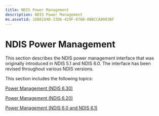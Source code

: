 ```yaml
---
title: NDIS Power Management
description: NDIS Power Management
ms.assetid: 1DB8104D-33D6-429F-87AB-0BBCCA8003BF
---
```


# NDIS Power Management


This section describes the NDIS power management interface that was originally introduced in NDIS 5.1 and NDIS 6.0. The interface has been revised throughout various NDIS versions.

This section includes the following topics:

[Power Management (NDIS 6.30)](power-management--ndis-6-30-.md)

[Power Management (NDIS 6.20)](power-management--ndis-6-20-.md)

[Power Management (NDIS 6.0 and NDIS 6.1)](power-management--ndis-6-0-and-ndis-6-1-.md)

 

 






